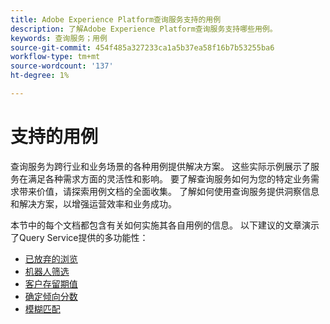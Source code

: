 ```yaml
---
title: Adobe Experience Platform查询服务支持的用例
description: 了解Adobe Experience Platform查询服务支持哪些用例。
keywords: 查询服务；用例
source-git-commit: 454f485a327233ca1a5b37ea58f16b7b53255ba6
workflow-type: tm+mt
source-wordcount: '137'
ht-degree: 1%

---
```


# 支持的用例

查询服务为跨行业和业务场景的各种用例提供解决方案。 这些实际示例展示了服务在满足各种需求方面的灵活性和影响。 要了解查询服务如何为您的特定业务需求带来价值，请探索用例文档的全面收集。 了解如何使用查询服务提供洞察信息和解决方案，以增强运营效率和业务成功。

本节中的每个文档都包含有关如何实施其各自用例的信息。 以下建议的文章演示了Query Service提供的多功能性：

- [已放弃的浏览](./abandoned-browse.md)
- [机器人筛选](./bot-filtering.md)
- [客户存留期值](./customer-lifetime-value.md)
- [确定倾向分数](./propensity-score.md)
- [模糊匹配](./fuzzy-match.md)


